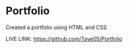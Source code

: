 # Portfolio
 Created a portfolio using HTML and CSS


LIVE LINK:  https://github.com/Taye05/Portfolio

